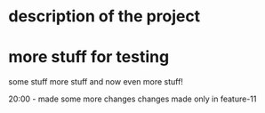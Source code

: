 # description of the project
# more stuff for testing
some stuff
more stuff
and now even more stuff! 

20:00  - made some more changes
changes made only in feature-11